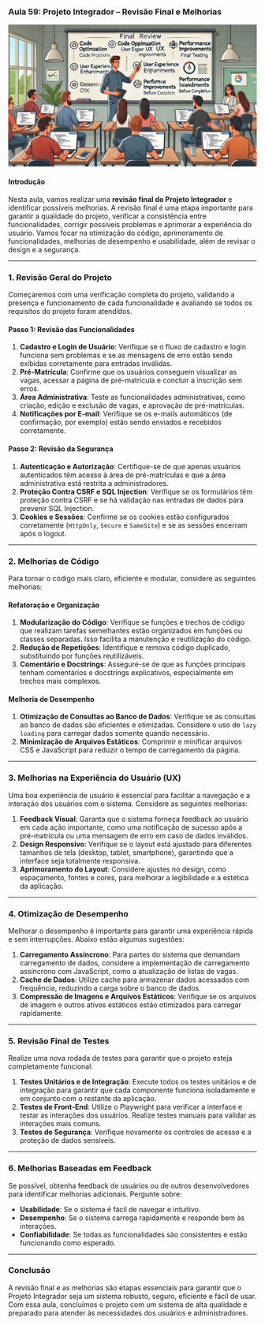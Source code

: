 ### Aula 59: Projeto Integrador – Revisão Final e Melhorias
![](./assets/59.jpeg)
#### Introdução

Nesta aula, vamos realizar uma **revisão final do Projeto Integrador** e identificar possíveis melhorias. A revisão final é uma etapa importante para garantir a qualidade do projeto, verificar a consistência entre funcionalidades, corrigir possíveis problemas e aprimorar a experiência do usuário. Vamos focar na otimização do código, aprimoramento de funcionalidades, melhorias de desempenho e usabilidade, além de revisar o design e a segurança.

---

### 1. Revisão Geral do Projeto

Começaremos com uma verificação completa do projeto, validando a presença e funcionamento de cada funcionalidade e avaliando se todos os requisitos do projeto foram atendidos.

#### Passo 1: Revisão das Funcionalidades

1. **Cadastro e Login de Usuário**: Verifique se o fluxo de cadastro e login funciona sem problemas e se as mensagens de erro estão sendo exibidas corretamente para entradas inválidas.
2. **Pré-Matrícula**: Confirme que os usuários conseguem visualizar as vagas, acessar a página de pré-matrícula e concluir a inscrição sem erros.
3. **Área Administrativa**: Teste as funcionalidades administrativas, como criação, edição e exclusão de vagas, e aprovação de pré-matrículas.
4. **Notificações por E-mail**: Verifique se os e-mails automáticos (de confirmação, por exemplo) estão sendo enviados e recebidos corretamente.

#### Passo 2: Revisão da Segurança

1. **Autenticação e Autorização**: Certifique-se de que apenas usuários autenticados têm acesso à área de pré-matrículas e que a área administrativa está restrita a administradores.
2. **Proteção Contra CSRF e SQL Injection**: Verifique se os formulários têm proteção contra CSRF e se há validação nas entradas de dados para prevenir SQL Injection.
3. **Cookies e Sessões**: Confirme se os cookies estão configurados corretamente (`HttpOnly`, `Secure` e `SameSite`) e se as sessões encerram após o logout.

---

### 2. Melhorias de Código

Para tornar o código mais claro, eficiente e modular, considere as seguintes melhorias:

#### Refatoração e Organização

1. **Modularização do Código**: Verifique se funções e trechos de código que realizam tarefas semelhantes estão organizados em funções ou classes separadas. Isso facilita a manutenção e reutilização do código.
2. **Redução de Repetições**: Identifique e remova código duplicado, substituindo por funções reutilizáveis.
3. **Comentário e Docstrings**: Assegure-se de que as funções principais tenham comentários e docstrings explicativos, especialmente em trechos mais complexos.

#### Melhoria de Desempenho

1. **Otimização de Consultas ao Banco de Dados**: Verifique se as consultas ao banco de dados são eficientes e otimizadas. Considere o uso de `lazy loading` para carregar dados somente quando necessário.
2. **Minimização de Arquivos Estáticos**: Comprimir e minificar arquivos CSS e JavaScript para reduzir o tempo de carregamento da página.

---

### 3. Melhorias na Experiência do Usuário (UX)

Uma boa experiência de usuário é essencial para facilitar a navegação e a interação dos usuários com o sistema. Considere as seguintes melhorias:

1. **Feedback Visual**: Garanta que o sistema forneça feedback ao usuário em cada ação importante, como uma notificação de sucesso após a pré-matrícula ou uma mensagem de erro em caso de dados inválidos.
2. **Design Responsivo**: Verifique se o layout está ajustado para diferentes tamanhos de tela (desktop, tablet, smartphone), garantindo que a interface seja totalmente responsiva.
3. **Aprimoramento do Layout**: Considere ajustes no design, como espaçamento, fontes e cores, para melhorar a legibilidade e a estética da aplicação.

---

### 4. Otimização de Desempenho

Melhorar o desempenho é importante para garantir uma experiência rápida e sem interrupções. Abaixo estão algumas sugestões:

1. **Carregamento Assíncrono**: Para partes do sistema que demandam carregamento de dados, considere a implementação de carregamento assíncrono com JavaScript, como a atualização de listas de vagas.
2. **Cache de Dados**: Utilize cache para armazenar dados acessados com frequência, reduzindo a carga sobre o banco de dados.
3. **Compressão de Imagens e Arquivos Estáticos**: Verifique se os arquivos de imagem e outros ativos estáticos estão otimizados para carregar rapidamente.

---

### 5. Revisão Final de Testes

Realize uma nova rodada de testes para garantir que o projeto esteja completamente funcional:

1. **Testes Unitários e de Integração**: Execute todos os testes unitários e de integração para garantir que cada componente funciona isoladamente e em conjunto com o restante da aplicação.
2. **Testes de Front-End**: Utilize o Playwright para verificar a interface e testar as interações dos usuários. Realize testes manuais para validar as interações mais comuns.
3. **Testes de Segurança**: Verifique novamente os controles de acesso e a proteção de dados sensíveis.

---

### 6. Melhorias Baseadas em Feedback

Se possível, obtenha feedback de usuários ou de outros desenvolvedores para identificar melhorias adicionais. Pergunte sobre:

- **Usabilidade**: Se o sistema é fácil de navegar e intuitivo.
- **Desempenho**: Se o sistema carrega rapidamente e responde bem às interações.
- **Confiabilidade**: Se todas as funcionalidades são consistentes e estão funcionando como esperado.

---

### Conclusão

A revisão final e as melhorias são etapas essenciais para garantir que o Projeto Integrador seja um sistema robusto, seguro, eficiente e fácil de usar. Com essa aula, concluímos o projeto com um sistema de alta qualidade e preparado para atender às necessidades dos usuários e administradores.